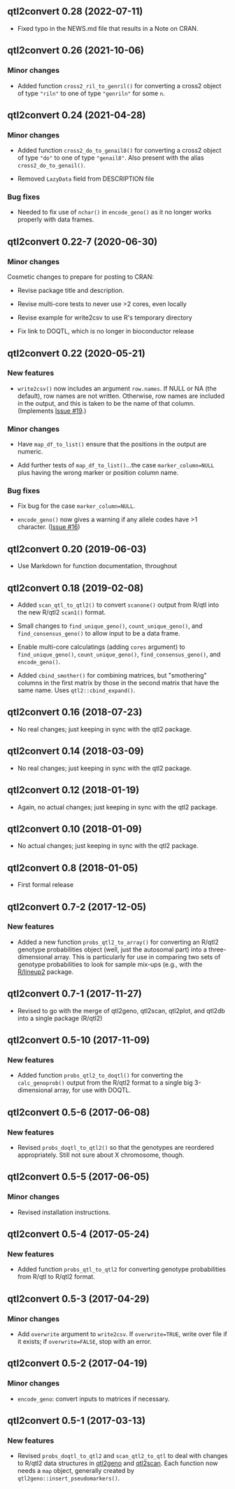 ## qtl2convert 0.28 (2022-07-11)

- Fixed typo in the NEWS.md file that results in a Note on CRAN.


## qtl2convert 0.26 (2021-10-06)

### Minor changes

- Added function `cross2_ril_to_genril()` for converting a cross2
  object of type `"riln"` to one of type `"genriln"` for some `n`.


## qtl2convert 0.24 (2021-04-28)

### Minor changes

- Added function `cross2_do_to_genail8()` for converting a cross2
  object of type `"do"` to one of type `"genail8"`. Also present with
  the alias `cross2_do_to_genail()`.

- Removed `LazyData` field from DESCRIPTION file

### Bug fixes

- Needed to fix use of `nchar()` in `encode_geno()` as it no longer
  works properly with data frames.


## qtl2convert 0.22-7 (2020-06-30)

### Minor changes

Cosmetic changes to prepare for posting to CRAN:

- Revise package title and description.

- Revise multi-core tests to never use >2 cores, even locally

- Revise example for write2csv to use R's temporary directory

- Fix link to DOQTL, which is no longer in bioconductor release


## qtl2convert 0.22 (2020-05-21)

### New features

- `write2csv()` now includes an argument `row.names`. If NULL or NA (the
  default), row names are not written. Otherwise, row names are
  included in the output, and this is taken to be the name of that column.
  (Implements [Issue #19](https://github.com/rqtl/qtl2convert/issues/19).)

### Minor changes

- Have `map_df_to_list()` ensure that the positions in the output are
  numeric.

- Add further tests of `map_df_to_list()`...the case
  `marker_column=NULL` plus having the wrong marker or position column name.

### Bug fixes

- Fix bug for the case `marker_column=NULL`.

- `encode_geno()` now gives a warning if any allele codes have >1 character.
  ([Issue #16](https://github.com/rqtl/qtl2convert/issues/16))


## qtl2convert 0.20 (2019-06-03)

- Use Markdown for function documentation, throughout


## qtl2convert 0.18 (2019-02-08)

- Added `scan_qtl_to_qtl2()` to convert `scanone()` output from R/qtl
  into the new R/qtl2 `scan1()` format.

- Small changes to `find_unique_geno()`, `count_unique_geno()`, and
  `find_consensus_geno()` to allow input to be a data frame.

- Enable multi-core calculatings (adding `cores` argument) to
  `find_unique_geno()`, `count_unique_geno()`,
  `find_consensus_geno()`, and `encode_geno()`.

- Added `cbind_smother()` for combining matrices, but
  "smothering" columns in the first matrix by those in the second
  matrix that have the same name. Uses `qtl2::cbind_expand()`.


## qtl2convert 0.16 (2018-07-23)

- No real changes; just keeping in sync with the qtl2 package.


## qtl2convert 0.14 (2018-03-09)

- No real changes; just keeping in sync with the qtl2 package.


## qtl2convert 0.12 (2018-01-19)

- Again, no actual changes; just keeping in sync with the qtl2 package.


## qtl2convert 0.10 (2018-01-09)

- No actual changes; just keeping in sync with the qtl2 package.


## qtl2convert 0.8 (2018-01-05)

- First formal release


## qtl2convert 0.7-2 (2017-12-05)

### New features

- Added a new function `probs_qtl2_to_array()` for converting an
  R/qtl2 genotype probabilities object (well, just the autosomal part)
  into a three-dimensional array. This is particularly for use in
  comparing two sets of genotype probabilities to look for sample
  mix-ups (e.g., with the [R/lineup2](https://github.com/kbroman/lineup2)
  package.


## qtl2convert 0.7-1 (2017-11-27)

- Revised to go with the merge of qtl2geno, qtl2scan, qtl2plot, and
  qtl2db into a single package (R/qtl2)


## qtl2convert 0.5-10 (2017-11-09)

### New features

- Added function `probs_qtl2_to_doqtl()` for converting the
  `calc_genoprob()` output from the R/qtl2 format to a single big
  3-dimensional array, for use with DOQTL.


## qtl2convert 0.5-6 (2017-06-08)

### New features

- Revised `probs_doqtl_to_qtl2()` so that the genotypes are reordered
  appropriately. Still not sure about X chromosome, though.


## qtl2convert 0.5-5 (2017-06-05)

### Minor changes

- Revised installation instructions.


## qtl2convert 0.5-4 (2017-05-24)

### New features

- Added function `probs_qtl_to_qtl2` for converting genotype
  probabilities from R/qtl to R/qtl2 format.


## qtl2convert 0.5-3 (2017-04-29)

### Minor changes

- Add `overwrite` argument to `write2csv`. If `overwrite=TRUE`, write
  over file if it exists; if `overwrite=FALSE`, stop with an error.


## qtl2convert 0.5-2 (2017-04-19)

### Minor changes

- `encode_geno`: convert inputs to matrices if necessary.


## qtl2convert 0.5-1 (2017-03-13)

### New features

- Revised `probs_doqtl_to_qtl2` and `scan_qtl2_to_qtl` to deal with
  changes to R/qtl2 data structures in
  [qtl2geno](https://github.com/rqtl/qtl2geno) and
  [qtl2scan](https://github.com/rqtl/qtl2scan). Each function now
  needs a `map` object, generally created by
  `qtl2geno::insert_pseudomarkers()`.
